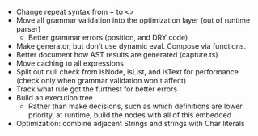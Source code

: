 * Change repeat syntax from + to <>
* Move all grammar validation into the optimization layer (out of runtime parser)
  * Better grammar errors (position, and DRY code)
* Make generator, but don't use dynamic eval.  Compose via functions.
* Better document how AST results are generated (capture.ts)
* Move caching to all expressions
* Split out null check from isNode, isList, and isText for performance (check only when grammar validation won't affect)
* Track what rule got the furthest for better errors 
* Build an execution tree
  * Rather than make decisions, such as which definitions are lower priority, at runtime, build the nodes with all of this embedded
* Optimization: combine adjacent Strings and strings with Char literals
